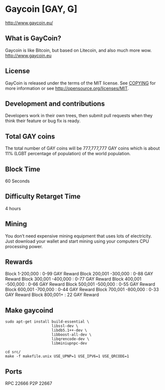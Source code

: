 # Gaycoin [GAY, Ǥ]
http://www.gaycoin.eu/

## What is GayCoin?
Gaycoin is like Bitcoin, but based on Litecoin, and also much more wow.
http://www.gaycoin.eu

## License
GayCoin is released under the terms of the MIT license. See [COPYING](COPYING)
for more information or see http://opensource.org/licenses/MIT.

## Development and contributions
Developers work in their own trees, then submit pull requests when they think
their feature or bug fix is ready.

## Total GAY coins

The total number of GAY coins will be 777,777,777 GAY coins which is about 11% (LGBT percentage of population) of the world population.

## Block Time

60 Seconds

## Difficulty Retarget Time

4 hours

## Mining

You don’t need expensive mining equipment that uses lots of electricity. Just download your wallet and start mining using your computers CPU processing power.

## Rewards

Block 1-200,000 : 0-99 GAY Reward
Block 200,001 -300,000 : 0-88 GAY Reward
Block 300,001 -400,000 : 0-77 GAY Reward
Block 400,001 -500,000 : 0-66 GAY Reward
Block 500,001 -500,000 : 0-55 GAY Reward
Block 600,001 -700,000 : 0-44 GAY Reward
Block 700,001 -800,000 : 0-33 GAY Reward
Block 800,001+ : 22 GAY Reward

## Make gaycoind

    sudo apt-get install build-essential \
                         libssl-dev \
                         libdb5.1++-dev \
                         libboost-all-dev \
                         libqrencode-dev \
                         libminiupnpc-dev

    cd src/
    make -f makefile.unix USE_UPNP=1 USE_IPV6=1 USE_QRCODE=1

## Ports
RPC 22666
P2P 22667
